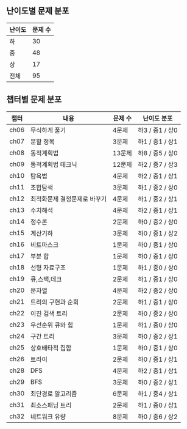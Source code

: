 ## 난이도별 문제 분포
| 난이도 | 문제 수 |
| --- | --- |
| 하 | 30 |
| 중 | 48 |
| 상 | 17 |
| 전체 | 95 |

## 챕터별 문제 분포
| 챕터 | 내용 | 문제 수 | 난이도 분포 |
| --- | --- | --- | --- |
| ch06 | 무식하게 풀기 | 4문제 | 하3 / 중1 / 상0 |
| ch07 | 분할 정복 | 3문제 | 하1 / 중1 / 상1 |
| ch08 | 동적계획법 | 13문제 | 하8 / 중5 / 상0 |
| ch09 | 동적계획법 테크닉 | 12문제 | 하2 / 중7 / 상3 |
| ch10 | 탐욕법 | 4문제 | 하2 / 중1 / 상1 |
| ch11 | 조합탐색 | 3문제 | 하1 / 중2 / 상0 |
| ch12 | 최적화문제 결정문제로 바꾸기 | 4문제 | 하1 / 중2 / 상1 |
| ch13 | 수치해석 | 4문제 | 하2 / 중1 / 상1 |
| ch14 | 정수론 | 2문제 | 하0 / 중2 / 상0 |
| ch15 | 계산기하 | 3문제 | 하0 / 중1 / 상2 |
| ch16 | 비트마스크 | 1문제 | 하0 / 중1 / 상0 |
| ch17 | 부분 합 | 1문제 | 하0 / 중1 / 상0 |
| ch18 | 선형 자료구조 | 1문제 | 하1 / 중0 / 상0 |
| ch19 | 큐,스택,데크 | 2문제 | 하1 / 중1 / 상0 |
| ch20 | 문자열 | 4문제 | 하2 / 중2 / 상0 |
| ch21 | 트리의 구현과 순회 | 2문제 | 하1 / 중1 / 상0 |
| ch22 | 이진 검색 트리 | 2문제 | 하0 / 중2 / 상0 |
| ch23 | 우선순위 큐와 힙 | 1문제 | 하1 / 중0 / 상0 |
| ch24 | 구간 트리 | 3문제 | 하0 / 중2 / 상1 |
| ch25 | 상호배타적 집합 | 1문제 | 하0 / 중1 / 상0 |
| ch26 | 트라이 | 2문제 | 하0 / 중1 / 상1 |
| ch28 | DFS | 4문제 | 하2 / 중1 / 상1 |
| ch29 | BFS | 3문제 | 하0 / 중2 / 상1 |
| ch30 | 최단경로 알고리즘 | 6문제 | 하1 / 중4 / 상1 |
| ch31 | 최소스패닝 트리 | 2문제 | 하1 / 중0 / 상1 |
| ch32 | 네트워크 유량 | 8문제 | 하0 / 중6 / 상2 |